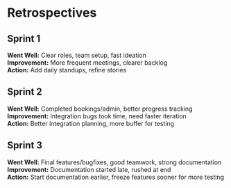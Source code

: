 # Retrospectives

## Sprint 1
**Went Well:** Clear roles, team setup, fast ideation  
**Improvement:** More frequent meetings, clearer backlog  
**Action:** Add daily standups, refine stories

## Sprint 2
**Went Well:** Completed bookings/admin, better progress tracking  
**Improvement:** Integration bugs took time, need faster iteration  
**Action:** Better integration planning, more buffer for testing

## Sprint 3
**Went Well:** Final features/bugfixes, good teamwork, strong documentation  
**Improvement:** Documentation started late, rushed at end  
**Action:** Start documentation earlier, freeze features sooner for more testing
